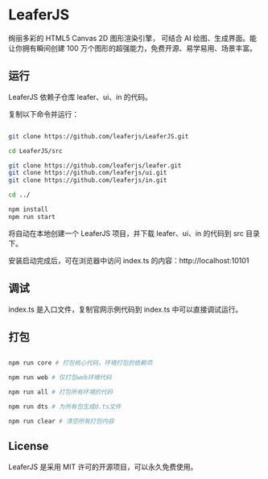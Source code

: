 # LeaferJS

绚丽多彩的 HTML5 Canvas 2D 图形渲染引擎， 可结合 AI 绘图、生成界面。能让你拥有瞬间创建 100 万个图形的超强能力，免费开源、易学易用、场景丰富。

## 运行

LeaferJS 依赖子仓库 leafer、ui、in 的代码。

复制以下命令并运行：

```sh

git clone https://github.com/leaferjs/LeaferJS.git

cd LeaferJS/src

git clone https://github.com/leaferjs/leafer.git
git clone https://github.com/leaferjs/ui.git
git clone https://github.com/leaferjs/in.git

cd ../

npm install
npm run start

```

将自动在本地创建一个 LeaferJS 项目，并下载 leafer、ui、in 的代码到 src 目录下。

安装启动完成后，可在浏览器中访问 index.ts 的内容：http://localhost:10101

## 调试

index.ts 是入口文件，复制官网示例代码到 index.ts 中可以直接调试运行。

## 打包

```sh

npm run core # 打包核心代码，环境打包的依赖项

npm run web # 仅打包web环境代码

npm run all # 打包所有环境的代码

npm run dts # 为所有包生成d.ts文件

npm run clear # 清空所有打包内容


```

## License

LeaferJS 是采用 MIT 许可的开源项目，可以永久免费使用。